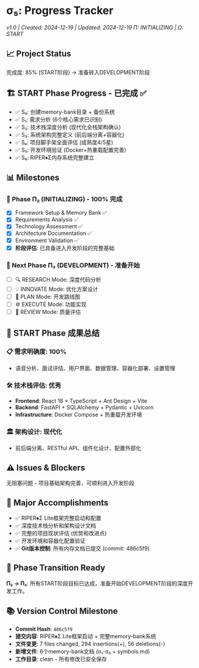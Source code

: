 # σ₅: Progress Tracker
*v1.0 | Created: 2024-12-19 | Updated: 2024-12-19*
*Π: INITIALIZING | Ω: START*

## 📈 Project Status
完成度: 85% (START阶段) → 准备转入DEVELOPMENT阶段

## 🏗️ START Phase Progress - 已完成 ✅
- ✅ S₀: 创建memory-bank目录 + 备份系统
- ✅ S₁: 需求分析 (6个核心需求已识别) 
- ✅ S₂: 技术栈深度分析 (现代化全栈架构确认)
- ✅ S₃: 系统架构完整定义 (前后端分离+容器化)
- ✅ S₄: 项目脚手架全面评估 (成熟度4/5星)
- ✅ S₅: 开发环境验证 (Docker+热重载配置完善)
- ✅ S₆: RIPER♦Σ内存系统完整建立

## 📊 Milestones
### 🎯 Phase Π₂ (INITIALIZING) - 100% 完成
- [x] Framework Setup & Memory Bank ✅
- [x] Requirements Analysis ✅  
- [x] Technology Assessment ✅
- [x] Architecture Documentation ✅
- [x] Environment Validation ✅
- [x] **阶段评估**: 已具备进入开发阶段的完整基础

### 🚀 Next Phase Π₃ (DEVELOPMENT) - 准备开始
- [ ] 🔍 RESEARCH Mode: 深度代码分析
- [ ] 💡 INNOVATE Mode: 优化方案设计
- [ ] 📝 PLAN Mode: 开发路线图
- [ ] ⚙️ EXECUTE Mode: 功能实现
- [ ] 🔎 REVIEW Mode: 质量评估

## 🎯 START Phase 成果总结
### 📋 需求明确度: 100%
- 语音分析、面试评估、用户界面、数据管理、容器化部署、设置管理

### 🛠️ 技术栈评估: 优秀
- **Frontend**: React 18 + TypeScript + Ant Design + Vite
- **Backend**: FastAPI + SQLAlchemy + Pydantic + Uvicorn  
- **Infrastructure**: Docker Compose + 热重载开发环境

### 🏛️ 架构设计: 现代化
- 前后端分离、RESTful API、组件化设计、配置外部化

## ⚠️ Issues & Blockers
无阻塞问题 - 项目基础架构完善，可顺利进入开发阶段

## 📝 Major Accomplishments
- ✅ RIPER♦Σ Lite框架完整启动和配置
- ✅ 深度技术栈分析和架构设计文档
- ✅ 完整的项目现状评估 (优势和改进点)
- ✅ 开发环境和容器化配置验证
- ✅ **Git版本控制**: 所有内存文档已提交 (commit: 486c5f9)

## 🔄 Phase Transition Ready
**Π₂ → Π₃**: 所有START阶段目标已达成，准备开始DEVELOPMENT阶段的深度开发工作。

## 📚 Version Control Milestone
- **Commit Hash**: `486c5f9`
- **提交内容**: RIPER♦Σ Lite框架启动 + 完整memory-bank系统
- **文件变更**: 7 files changed, 294 insertions(+), 56 deletions(-)
- **新增文件**: 6个memory-bank文档 (σ₁-σ₅ + symbols.md)
- **工作目录**: clean - 所有修改已安全保存
